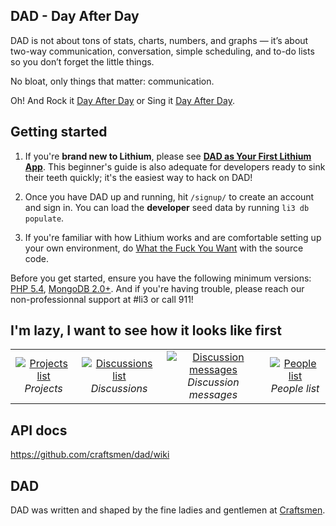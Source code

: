 ## DAD - Day After Day

DAD is not about tons of stats, charts, numbers, and graphs — it’s about two-way communication, conversation, simple scheduling,
and to-do lists so you don’t forget the little things.

No bloat, only things that matter: communication.

Oh! And Rock it [Day After Day](http://www.youtube.com/watch?v=XonFZjuyc6E) or Sing it [Day After Day](http://www.youtube.com/watch?v=shGHIfAR-dY).

## Getting started

1. If you're **brand new to Lithium**, please see [**DAD as Your First Lithium App**](). This beginner's guide is also adequate for developers ready to sink their teeth quickly; it's the easiest way to hack on DAD!

2. Once you have DAD up and running, hit `/signup/` to create an account and sign in. You can load the **developer** seed data by running `li3 db populate`.

3. If you're familiar with how Lithium works and are comfortable setting up your own environment, do [What the Fuck You Want](http://en.wikipedia.org/wiki/WTFPL) with the source code.

Before you get started, ensure you have the following minimum versions: [PHP 5.4](http://php.net/downloads.php), [MongoDB 2.0+](http://www.mongodb.org/downloads). And if you're having trouble, please reach our non-professionnal support at #li3 or call 911!

## I'm lazy, I want to see how it looks like first

<table>
  <tr>
    <td align="center">
      <a href="http://44016b92d777a761b665-d9ce829a83d462515b3e378f938e4c6d.r29.cf3.rackcdn.com/projects_list.png" target="_blank" title="Projects list">
        <img src="http://44016b92d777a761b665-d9ce829a83d462515b3e378f938e4c6d.r29.cf3.rackcdn.com/projects_list.png" alt="Projects list">
      </a>
      <br />
      <em>Projects</em>
    </td>
    <td align="center">
      <a href="http://44016b92d777a761b665-d9ce829a83d462515b3e378f938e4c6d.r29.cf3.rackcdn.com/discussions_list.png" target="_blank" title="Discussions list">
        <img src="http://44016b92d777a761b665-d9ce829a83d462515b3e378f938e4c6d.r29.cf3.rackcdn.com/discussions_list.png" alt="Discussions list">
      </a>
      <br />
      <em>Discussions</em>
    </td>
    <td align="center">
      <a href="http://44016b92d777a761b665-d9ce829a83d462515b3e378f938e4c6d.r29.cf3.rackcdn.com/discussion_message.png" target="_blank" title="Discussion messages">
        <img src="http://44016b92d777a761b665-d9ce829a83d462515b3e378f938e4c6d.r29.cf3.rackcdn.com/discussion_message.png" alt="Discussion messages">
      </a>
      <br />
      <em>Discussion messages</em>
    </td>
    <td align="center">
      <a href="http://44016b92d777a761b665-d9ce829a83d462515b3e378f938e4c6d.r29.cf3.rackcdn.com/people_list.png" target="_blank" title="People list">
        <img src="http://44016b92d777a761b665-d9ce829a83d462515b3e378f938e4c6d.r29.cf3.rackcdn.com/people_list.png" alt="People list">
      </a>
      <br />
      <em>People list</em>
    </td>
  </tr>
</table>

## API docs

https://github.com/craftsmen/dad/wiki

## DAD

DAD was written and shaped by the fine ladies and gentlemen at [Craftsmen](https://github.com/craftsmen).